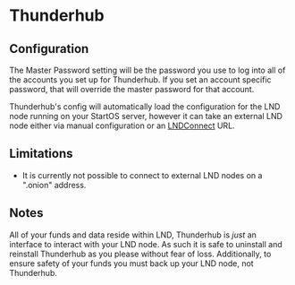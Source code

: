 # Thunderhub

## Configuration

The Master Password setting will be the password you use to log into all of the accounts you set up for Thunderhub.
If you set an account specific password, that will override the master password for that account.

Thunderhub's config will automatically load the configuration for the LND node running on your StartOS server, however it can take an external LND node either via manual configuration or an [LNDConnect](https://github.com/LN-Zap/lndconnect/blob/master/lnd_connect_uri.md) URL.

## Limitations

- It is currently not possible to connect to external LND nodes on a ".onion" address.

## Notes

All of your funds and data reside within LND, Thunderhub is *just* an interface to interact with your LND node.
As such it is safe to uninstall and reinstall Thunderhub as you please without fear of loss. Additionally, to ensure
safety of your funds you must back up your LND node, not Thunderhub.
